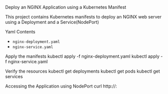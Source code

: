 Deploy an NGINX Application using a Kubernetes Manifest

This project contains Kubernetes manifests to deploy an NGINX web server using a Deployment and a Service(NodePort)

Yaml Contents
- `nginx-deployment.yaml`
- `nginx-service.yaml`

Apply the manifests
kubectl apply -f nginx-deployment.yaml
kubectl apply -f nginx-service.yaml

Verify the resources
kubectl get deployments
kubectl get pods
kubectl get services

Accessing the Application using NodePort
curl http://<NodeIP>:<NodePort>
